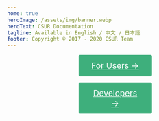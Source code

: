 ```yaml
---
home: true
heroImage: /assets/img/banner.webp
heroText: CSUR Documentation
tagline: Available in English / 中文 / 日本語
footer: Copyright © 2017 - 2020 CSUR Team
---
```


<p align="center"><a href="/en/docs/guide/" style="width: 171px; display:inline-block; font-size:1.2rem; color:#fff; background-color:#3eaf7c; padding: .8rem 1.6rem; border-radius:4px; transition: background-color .1s ease; box-sizing:border-box; border-buttom: 1px soild #389d70;">For Users →</a></p>
<p align="center"><a href="/en/docs/dev/" class="nav-link action-button" style="width: 171px; display:inline-block; font-size:1.2rem; color:#fff; background-color:#3eaf7c; padding: .8rem 1.6rem; border-radius:4px; transition: background-color .1s ease; box-sizing:border-box; border-buttom: 1px soild #389d70;">Developers →</a></p>